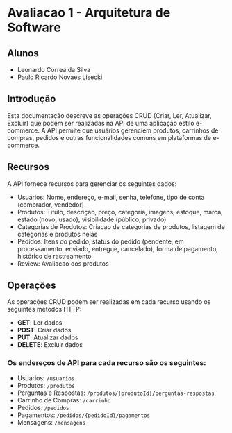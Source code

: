 # Avaliacao 1 - Arquitetura de Software
## Alunos
- Leonardo Correa da Silva
- Paulo Ricardo Novaes Lisecki
## Introdução

Esta documentação descreve as operações CRUD (Criar, Ler, Atualizar, Excluir) que podem ser realizadas na API de uma aplicação estilo e-commerce. A API permite que usuários gerenciem produtos, carrinhos de compras, pedidos e outras funcionalidades comuns em plataformas de e-commerce.

## Recursos

A API fornece recursos para gerenciar os seguintes dados:
- Usuários: Nome, endereço, e-mail, senha, telefone, tipo de conta (comprador, vendedor)
- Produtos: Título, descrição, preço, categoria, imagens, estoque, marca, estado (novo, usado), visibilidade (público, privado)
- Categorias de Produtos: Criacao de categorias de produtos, listagem de categorias e produtos nelas
- Pedidos: Itens do pedido, status do pedido (pendente, em processamento, enviado, entregue, cancelado), forma de pagamento, histórico de rastreamento
- Review: Avaliacao dos produtos

## Operações
As operações CRUD podem ser realizadas em cada recurso usando os seguintes métodos HTTP:

- **GET**: Ler dados
- **POST**: Criar dados
- **PUT**: Atualizar dados
- **DELETE**: Excluir dados

### Os endereços de API para cada recurso são os seguintes:
- Usuários: `/usuarios`
- Produtos: `/produtos`
- Perguntas e Respostas: `/produtos/{produtoId}/perguntas-respostas`
- Carrinho de Compras: `/carrinho`
- Pedidos: `/pedidos`
- Pagamentos: `/pedidos/{pedidoId}/pagamentos`
- Mensagens: `/mensagens`

